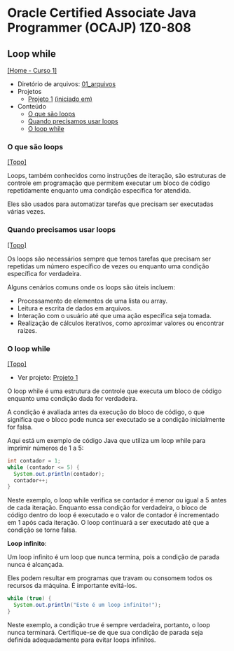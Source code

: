 # Oracle Certified Associate Java Programmer (OCAJP) 1Z0-808

## Loop while
[[Home - Curso 1]](../../README.md#curso-1)<br />

- Diretório de arquivos: [01_arquivos](./01_arquivos/)
- Projetos
  - [Projeto 1](./01_arquivos/proj_01/) [(iniciado em)](#o-loop-while)
- Conteúdo
  - [O que são loops](#o-que-são-loops)
  - [Quando precisamos usar loops](#quando-precisamos-usar-loops)
  - [O loop while](#o-loop-while)

### O que são loops
[[Topo]](#)<br />

Loops, também conhecidos como instruções de iteração, são estruturas de controle em programação que permitem executar um bloco de código repetidamente enquanto uma condição específica for atendida.

Eles são usados para automatizar tarefas que precisam ser executadas várias vezes.

### Quando precisamos usar loops
[[Topo]](#)<br />

Os loops são necessários sempre que temos tarefas que precisam ser repetidas um número específico de vezes ou enquanto uma condição específica for verdadeira.

Alguns cenários comuns onde os loops são úteis incluem:

- Processamento de elementos de uma lista ou array.
- Leitura e escrita de dados em arquivos.
- Interação com o usuário até que uma ação específica seja tomada.
- Realização de cálculos iterativos, como aproximar valores ou encontrar raízes.

### O loop while
[[Topo]](#)<br />

- Ver projeto: [Projeto 1](./01_arquivos/proj_01/)

O loop while é uma estrutura de controle que executa um bloco de código enquanto uma condição dada for verdadeira.

A condição é avaliada antes da execução do bloco de código, o que significa que o bloco pode nunca ser executado se a condição inicialmente for falsa.

Aqui está um exemplo de código Java que utiliza um loop while para imprimir números de 1 a 5:

```java
int contador = 1;
while (contador <= 5) {
  System.out.println(contador);
  contador++;
}
```

Neste exemplo, o loop while verifica se contador é menor ou igual a 5 antes de cada iteração. Enquanto essa condição for verdadeira, o bloco de código dentro do loop é executado e o valor de contador é incrementado em 1 após cada iteração. O loop continuará a ser executado até que a condição se torne falsa.

**Loop infinito**:

Um loop infinito é um loop que nunca termina, pois a condição de parada nunca é alcançada.

Eles podem resultar em programas que travam ou consomem todos os recursos da máquina. É importante evitá-los.


```java
while (true) {
  System.out.println("Este é um loop infinito!");
}
```

Neste exemplo, a condição true é sempre verdadeira, portanto, o loop nunca terminará. Certifique-se de que sua condição de parada seja definida adequadamente para evitar loops infinitos.
